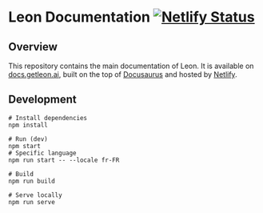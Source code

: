 # Leon Documentation [![Netlify Status](https://api.netlify.com/api/v1/badges/b11afed8-5947-4cdc-871d-1db5323cad25/deploy-status)](https://app.netlify.com/sites/leon-docs/deploys)

## Overview

This repository contains the main documentation of Leon. It is available on [docs.getleon.ai](https://docs.getleon.ai), built on the top of [Docusaurus](https://docusaurus.io) and hosted by [Netlify](https://www.netlify.com).

## Development

```
# Install dependencies
npm install

# Run (dev)
npm start
# Specific language
npm run start -- --locale fr-FR

# Build
npm run build

# Serve locally
npm run serve
```
